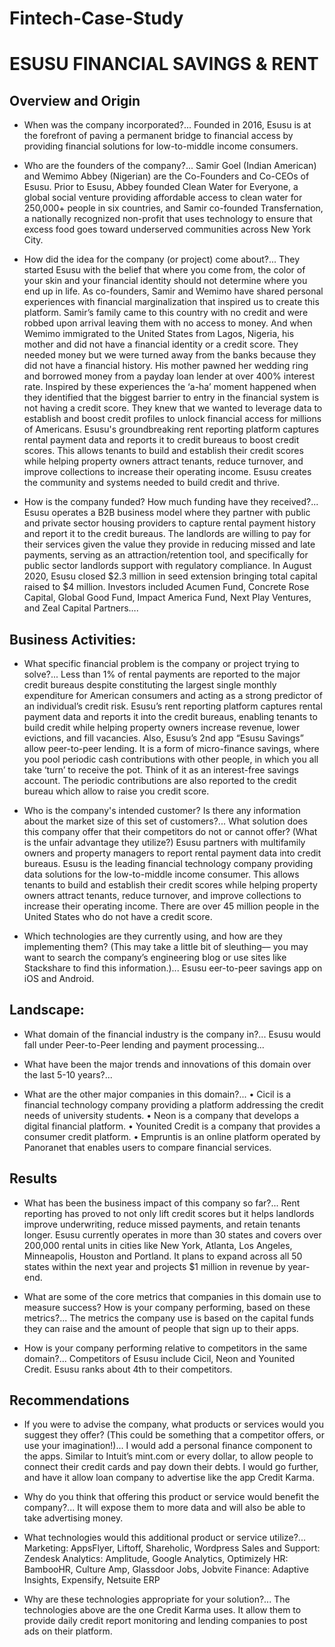 # Fintech-Case-Study

# ESUSU FINANCIAL SAVINGS & RENT

## Overview and Origin

* When was the company incorporated?...
	Founded in 2016, Esusu is at the forefront of paving a permanent bridge to financial access by providing financial solutions for low-to-middle income consumers.

* Who are the founders of the company?...
	Samir Goel (Indian American) and Wemimo Abbey (Nigerian) are the Co-Founders and Co-CEOs of Esusu. Prior to Esusu, Abbey founded Clean Water for Everyone, a global social venture providing affordable access to clean water for 250,000+ people in six countries, and Samir co-founded Transfernation, a nationally recognized non-profit that uses technology to ensure that excess food goes toward underserved communities across New York City.

* How did the idea for the company (or project) come about?...
	They started Esusu with the belief that where you come from, the color of your skin and your financial identity should not determine where you end up in life. As co-founders, Samir and Wemimo have shared personal experiences with financial marginalization that inspired us to create this platform. Samir’s family came to this country with no credit and were robbed upon arrival leaving them with no access to money. And when Wemimo immigrated to the United States from Lagos, Nigeria, his mother and did not have a financial identity or a credit score. They needed money but we were turned away from the banks because they did not have a financial history. His mother pawned her wedding ring and borrowed money from a payday loan lender at over 400% interest rate.
	Inspired by these experiences the ‘a-ha’ moment happened when they identified that the biggest barrier to entry in the financial system is not having a credit score. They knew that we wanted to leverage data to establish and boost credit profiles to unlock financial access for millions of Americans.
	Esusu's groundbreaking rent reporting platform captures rental payment data and reports it to credit bureaus to boost credit scores. This allows tenants to build and establish their credit scores while helping property owners attract tenants, reduce turnover, and improve collections to increase their operating income. Esusu creates the community and systems needed to build credit and thrive.

* How is the company funded? How much funding have they received?...
	Esusu operates a B2B business model where they partner with public and private sector housing providers to capture rental payment history and report it to the credit bureaus. The landlords are willing to pay for their services given the value they provide in reducing missed and late payments, serving as an attraction/retention tool, and specifically for public sector landlords support with regulatory compliance. 
In August 2020, Esusu closed $2.3 million in seed extension bringing total capital raised to $4 million. Investors included Acumen Fund, Concrete Rose Capital, Global Good Fund, Impact America Fund, Next Play Ventures, and Zeal Capital Partners….

## Business Activities:

* What specific financial problem is the company or project trying to solve?...
	Less than 1% of rental payments are reported to the major credit bureaus despite constituting the largest single monthly expenditure for American consumers and acting as a strong predictor of an individual’s credit risk. Esusu’s rent reporting platform captures rental payment data and reports it into the credit bureaus, enabling tenants to build credit while helping property owners increase revenue, lower evictions, and fill vacancies. 
	Also, Esusu’s 2nd app “Esusu Savings” allow peer-to-peer lending. It is a form of micro-finance savings, where you pool periodic cash contributions with other people, in which you all take ‘turn’ to receive the pot. Think of it as an interest-free savings account. The periodic contributions are also reported to the credit bureau which allow to raise you credit score.
	

* Who is the company's intended customer?  Is there any information about the market size of this set of customers?...
What solution does this company offer that their competitors do not or cannot offer? (What is the unfair advantage they utilize?)
	Esusu partners with multifamily owners and property managers to report rental payment data into credit bureaus. Esusu is the leading financial technology company providing data solutions for the low-to-middle income consumer. This allows tenants to build and establish their credit scores while helping property owners attract tenants, reduce turnover, and improve collections to increase their operating income. There are over 45 million people in the United States who do not have a credit score.

* Which technologies are they currently using, and how are they implementing them? (This may take a little bit of sleuthing–– you may want to search the company’s engineering blog or use sites like Stackshare to find this information.)...
	Esusu eer-to-peer savings app on iOS and Android. 
	

## Landscape:

* What domain of the financial industry is the company in?...
	Esusu would fall under Peer-to-Peer lending and payment processing...
	

* What have been the major trends and innovations of this domain over the last 5-10 years?...
	
	

* What are the other major companies in this domain?...
•	Cicil is a financial technology company providing a platform addressing the credit needs of university students.
•	Neon is a company that develops a digital financial platform.
•	Younited Credit is a company that provides a consumer credit platform.
•	Empruntis is an online platform operated by Panoranet that enables users to compare financial services.
	


## Results

* What has been the business impact of this company so far?...
	Rent reporting has proved to not only lift credit scores but it helps landlords improve underwriting, reduce missed payments, and retain tenants longer. Esusu currently operates in more than 30 states and covers over 200,000 rental units in cities like New York, Atlanta, Los Angeles, Minneapolis, Houston and Portland. It plans to expand across all 50 states within the next year and projects $1 million in revenue by year-end.
	

* What are some of the core metrics that companies in this domain use to measure success? How is your company performing, based on these metrics?...
	The metrics the company use is based on the capital funds they can raise and the amount of people that sign up to their apps. 

* How is your company performing relative to competitors in the same domain?...
	Competitors of Esusu include Cicil, Neon and Younited Credit. Esusu ranks about 4th to their competitors. 


## Recommendations

* If you were to advise the company, what products or services would you suggest they offer? (This could be something that a competitor offers, or use your imagination!)...
	I would add a personal finance component to the apps. Similar to Intuit’s mint.com or every dollar, to allow people to connect their credit cards and pay down their debts. I would go further, and have it allow loan company to advertise like the app Credit Karma.

* Why do you think that offering this product or service would benefit the company?...
	It will expose them to more data and will also be able to take advertising money.

* What technologies would this additional product or service utilize?...
	Marketing: AppsFlyer, Liftoff, Shareholic, Wordpress
	Sales and Support: Zendesk
	Analytics: Amplitude, Google Analytics, Optimizely
	HR: BambooHR, Culture Amp, Glassdoor Jobs, Jobvite
	Finance: Adaptive Insights, Expensify, Netsuite ERP

* Why are these technologies appropriate for your solution?...
	The technologies above are the one Credit Karma uses. It allow them to provide daily credit report monitoring and lending companies to post ads on their platform.
